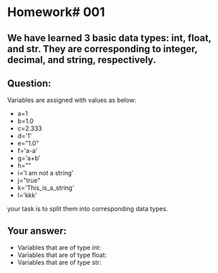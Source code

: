 # Homework# 001
## We have learned 3 basic data types: int, float, and str. They are corresponding to integer, decimal, and string, respectively.
## Question: 
Variables are assigned with values as below:
* a=1
* b=1.0
* c=2.333
* d='1'
* e="1.0"
* f='a-a'
* g='a+b'
* h=""
* i='I am not a string'
* j="true"
* k='This_is_a_string'
* l='kkk'

your task is to split them into corresponding data types.
## Your answer:
- Variables that are of type int:  
- Variables that are of type float:  
- Variables that are of type str:
